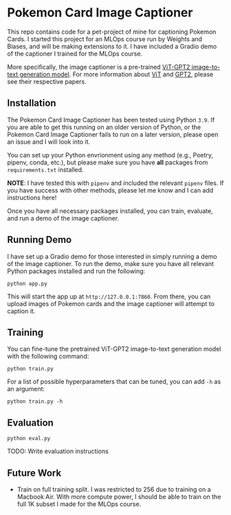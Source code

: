 # Pokemon Card Image Captioner

This repo contains code for a pet-project of mine for captioning Pokemon Cards.
I started this project for an MLOps course run by Weights and Biases, and will be making extensions to it.
I have included a Gradio demo of the captioner I trained for the MLOps course.

More specifically, the image captioner is a pre-trained [ViT-GPT2 image-to-text generation model](https://huggingface.co/nlpconnect/vit-gpt2-image-captioning).
For more information about [ViT](https://arxiv.org/abs/2010.11929) and [GPT2](https://d4mucfpksywv.cloudfront.net/better-language-models/language-models.pdf), please see their respective papers.

## Installation

The Pokemon Card Image Captioner has been tested using Python `3.9`.
If you are able to get this running on an older version of Python, or the Pokemon Card Image Captioner fails to run on a later version, please open an issue and I will look into it.

You can set up your Python envrionment using any method (e.g., Poetry, pipenv, conda, etc.), but please
make sure you have **all** packages from `requirements.txt` installed. 

**NOTE**: I have tested this with `pipenv` and included the relevant `pipenv` files.
If you have success with other methods, please let me know and I can add instructions here!

Once you have all necessary packages installed, you can train, evaluate, and run a demo of the image captioner.

## Running Demo

I have set up a Gradio demo for those interested in simply running a demo of the image captioner.
To run the demo, make sure you have all relevant Python packages installed and run the following:

```
python app.py
```

This will start the app up at `http://127.0.0.1:7860`.
From there, you can upload images of Pokemon cards and the image captioner will attempt to caption it.

## Training

You can fine-tune the pretrained ViT-GPT2 image-to-text generation model with the following command:
```
python train.py
```
For a list of possible hyperparameters that can be tuned, you can add `-h` as an argument:
```
python train.py -h
```

## Evaluation

```
python eval.py
```

TODO: Write evaluation instructions

## Future Work

- Train on full training split. I was restricted to 256 due to training on a Macbook Air. With more compute power, I should be able to train on the full 1K subset I made for the MLOps course.